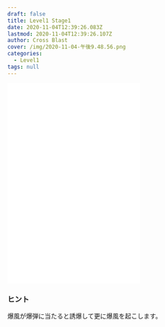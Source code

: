 ```yaml
---
draft: false
title: Level1 Stage1
date: 2020-11-04T12:39:26.083Z
lastmod: 2020-11-04T12:39:26.107Z
author: Cross Blast
cover: /img/2020-11-04-午後9.48.56.png
categories:
  - Level1
tags: null
---
```

<iframe id="wordsearch" style="height: 450px;" src="//wordsearch-components.pottiri.tech/#/blast/20201104220156883/ja" frameborder="0" scrolling="no" allowfullscreen=""></iframe>

### ヒント

爆風が爆弾に当たると誘爆して更に爆風を起こします。